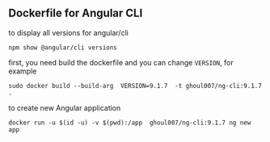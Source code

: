 ## Dockerfile for Angular CLI


to display all versions for angular/cli
```
npm show @angular/cli versions
```

first, you need build the dockerfile and you can change `VERSION`, for example
```
sudo docker build --build-arg  VERSION=9.1.7  -t ghoul007/ng-cli:9.1.7 .
```

to create new Angular application
```
docker run -u $(id -u) -v $(pwd):/app  ghoul007/ng-cli:9.1.7 ng new app
```